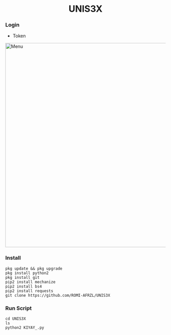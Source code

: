 <h1 align="center">
 UNIS3X

### Login 
- Token

<img src="https://github.com/ROMI-AFRZL/UNIS3X/blob/main/Ngentod/20210122_125828.png" width="640" title="Menu" alt="Menu"> 

### Install
````
pkg update && pkg upgrade
pkg install python2 
pkg install git 
pip2 install mechanize
pip2 install bs4
pip2 install requests
git clone https://github.com/ROMI-AFRZL/UNIS3X
````
### Run Script

````
cd UNIS3X
ls
python2 KIYAY_.py
````

